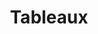 ---
layout : part
title : Tableaux
slug : 
description : ""
image : 
in_book: false

order : 14

---